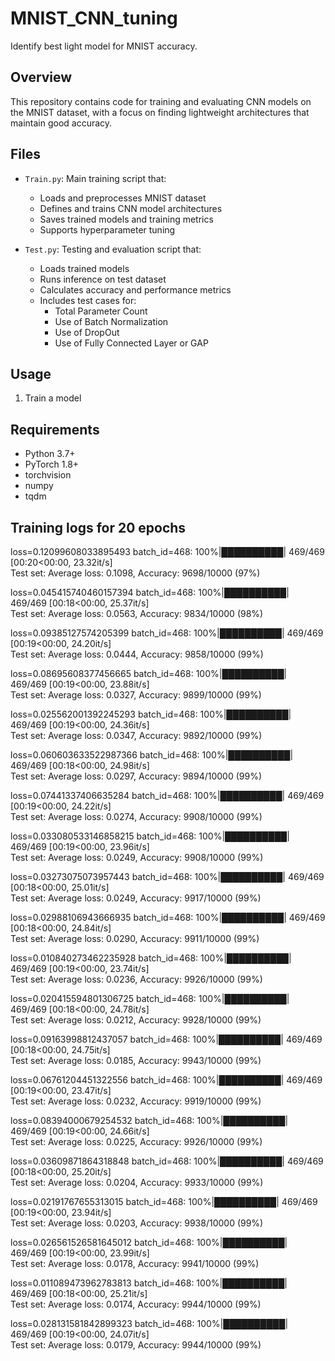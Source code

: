 # MNIST_CNN_tuning
Identify best light model for MNIST accuracy.


## Overview
This repository contains code for training and evaluating CNN models on the MNIST dataset, with a focus on finding lightweight architectures that maintain good accuracy.

## Files
- `Train.py`: Main training script that:
  - Loads and preprocesses MNIST dataset
  - Defines and trains CNN model architectures
  - Saves trained models and training metrics
  - Supports hyperparameter tuning

- `Test.py`: Testing and evaluation script that:
  - Loads trained models
  - Runs inference on test dataset
  - Calculates accuracy and performance metrics
  - Includes test cases for:
    - Total Parameter Count
    - Use of Batch Normalization 
    - Use of DropOut
    - Use of Fully Connected Layer or GAP
   



## Usage
1. Train a model

## Requirements
- Python 3.7+
- PyTorch 1.8+
- torchvision
- numpy
- tqdm

## Training logs for 20 epochs

loss=0.12099608033895493 batch_id=468: 100%|██████████| 469/469 [00:20<00:00, 23.32it/s]  <br />
Test set: Average loss: 0.1098, Accuracy: 9698/10000 (97%)

loss=0.045415740460157394 batch_id=468: 100%|██████████| 469/469 [00:18<00:00, 25.37it/s] <br />
Test set: Average loss: 0.0563, Accuracy: 9834/10000 (98%)

loss=0.09385127574205399 batch_id=468: 100%|██████████| 469/469 [00:19<00:00, 24.20it/s] <br />
Test set: Average loss: 0.0444, Accuracy: 9858/10000 (99%)

loss=0.08695608377456665 batch_id=468: 100%|██████████| 469/469 [00:19<00:00, 23.88it/s] <br />
Test set: Average loss: 0.0327, Accuracy: 9899/10000 (99%)

loss=0.025562001392245293 batch_id=468: 100%|██████████| 469/469 [00:19<00:00, 24.36it/s] <br />
Test set: Average loss: 0.0347, Accuracy: 9892/10000 (99%)

loss=0.060603633522987366 batch_id=468: 100%|██████████| 469/469 [00:18<00:00, 24.98it/s] <br />
Test set: Average loss: 0.0297, Accuracy: 9894/10000 (99%)

loss=0.07441337406635284 batch_id=468: 100%|██████████| 469/469 [00:19<00:00, 24.22it/s] <br />
Test set: Average loss: 0.0274, Accuracy: 9908/10000 (99%)

loss=0.033080533146858215 batch_id=468: 100%|██████████| 469/469 [00:19<00:00, 23.96it/s] <br />
Test set: Average loss: 0.0249, Accuracy: 9908/10000 (99%)

loss=0.03273075073957443 batch_id=468: 100%|██████████| 469/469 [00:18<00:00, 25.01it/s] <br />
Test set: Average loss: 0.0249, Accuracy: 9917/10000 (99%)

loss=0.02988106943666935 batch_id=468: 100%|██████████| 469/469 [00:18<00:00, 24.84it/s] <br />
Test set: Average loss: 0.0290, Accuracy: 9911/10000 (99%)

loss=0.010840273462235928 batch_id=468: 100%|██████████| 469/469 [00:19<00:00, 23.74it/s] <br />
Test set: Average loss: 0.0236, Accuracy: 9926/10000 (99%)

loss=0.020415594801306725 batch_id=468: 100%|██████████| 469/469 [00:18<00:00, 24.78it/s] <br />
Test set: Average loss: 0.0212, Accuracy: 9928/10000 (99%)

loss=0.09163998812437057 batch_id=468: 100%|██████████| 469/469 [00:18<00:00, 24.75it/s] <br />
Test set: Average loss: 0.0185, Accuracy: 9943/10000 (99%)

loss=0.06761204451322556 batch_id=468: 100%|██████████| 469/469 [00:19<00:00, 23.47it/s] <br />
Test set: Average loss: 0.0232, Accuracy: 9919/10000 (99%)

loss=0.08394000679254532 batch_id=468: 100%|██████████| 469/469 [00:19<00:00, 24.66it/s] <br />
Test set: Average loss: 0.0225, Accuracy: 9926/10000 (99%)

loss=0.03609871864318848 batch_id=468: 100%|██████████| 469/469 [00:18<00:00, 25.20it/s] <br />
Test set: Average loss: 0.0204, Accuracy: 9933/10000 (99%)

loss=0.02191767655313015 batch_id=468: 100%|██████████| 469/469 [00:19<00:00, 23.94it/s] <br />
Test set: Average loss: 0.0203, Accuracy: 9938/10000 (99%)

loss=0.026561526581645012 batch_id=468: 100%|██████████| 469/469 [00:19<00:00, 23.99it/s] <br />
Test set: Average loss: 0.0178, Accuracy: 9941/10000 (99%)

loss=0.011089473962783813 batch_id=468: 100%|██████████| 469/469 [00:18<00:00, 25.21it/s] <br />
Test set: Average loss: 0.0174, Accuracy: 9944/10000 (99%)

loss=0.028131581842899323 batch_id=468: 100%|██████████| 469/469 [00:19<00:00, 24.07it/s] <br />
Test set: Average loss: 0.0179, Accuracy: 9944/10000 (99%)
